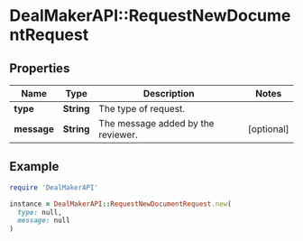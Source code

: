 # DealMakerAPI::RequestNewDocumentRequest

## Properties

| Name | Type | Description | Notes |
| ---- | ---- | ----------- | ----- |
| **type** | **String** | The type of request. |  |
| **message** | **String** | The message added by the reviewer. | [optional] |

## Example

```ruby
require 'DealMakerAPI'

instance = DealMakerAPI::RequestNewDocumentRequest.new(
  type: null,
  message: null
)
```

